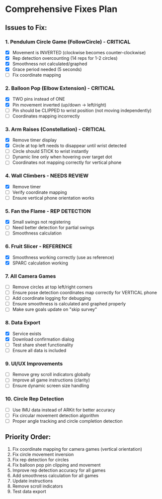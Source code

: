 # Comprehensive Fixes Plan

## Issues to Fix:

### 1. **Pendulum Circle Game (FollowCircle) - CRITICAL**
- [x] Movement is INVERTED (clockwise becomes counter-clockwise)
- [x] Rep detection overcounting (14 reps for 1-2 circles)
- [x] Smoothness not calculated/graphed
- [x] Grace period needed (5 seconds)
- [ ] Fix coordinate mapping

### 2. **Balloon Pop (Elbow Extension) - CRITICAL**
- [x] TWO pins instead of ONE
- [x] Pin movement inverted (up/down -> left/right)
- [ ] Pin should be CLIPPED to wrist position (not moving independently)
- [ ] Coordinates mapping incorrectly

### 3. **Arm Raises (Constellation) - CRITICAL**
- [x] Remove timer display
- [x] Circle at top left needs to disappear until wrist detected
- [ ] Circle should STICK to wrist instantly
- [ ] Dynamic line only when hovering over target dot
- [ ] Coordinates not mapping correctly for vertical phone

### 4. **Wall Climbers - NEEDS REVIEW**
- [x] Remove timer
- [ ] Verify coordinate mapping
- [ ] Ensure vertical phone orientation works

### 5. **Fan the Flame - REP DETECTION**
- [x] Small swings not registering
- [ ] Need better detection for partial swings
- [ ] Smoothness calculation

### 6. **Fruit Slicer - REFERENCE**
- [x] Smoothness working correctly (use as reference)
- [x] SPARC calculation working

### 7. **All Camera Games**
- [ ] Remove circles at top left/right corners
- [ ] Ensure pose detection coordinates map correctly for VERTICAL phone
- [ ] Add coordinate logging for debugging
- [ ] Ensure smoothness is calculated and graphed properly
- [ ] Make sure goals update on "skip survey"

### 8. **Data Export**
- [x] Service exists
- [x] Download confirmation dialog
- [ ] Test share sheet functionality
- [ ] Ensure all data is included

### 9. **UI/UX Improvements**
- [ ] Remove grey scroll indicators globally
- [ ] Improve all game instructions (clarity)
- [ ] Ensure dynamic screen size handling

### 10. **Circle Rep Detection**
- [ ] Use IMU data instead of ARKit for better accuracy
- [ ] Fix circular movement detection algorithm
- [ ] Proper angle tracking and circle completion detection

## Priority Order:
1. Fix coordinate mapping for camera games (vertical orientation)
2. Fix circle movement inversion
3. Fix rep detection for circles
4. Fix balloon pop pin clipping and movement
5. Improve rep detection accuracy for all games
6. Add smoothness calculation for all games
7. Update instructions
8. Remove scroll indicators
9. Test data export
